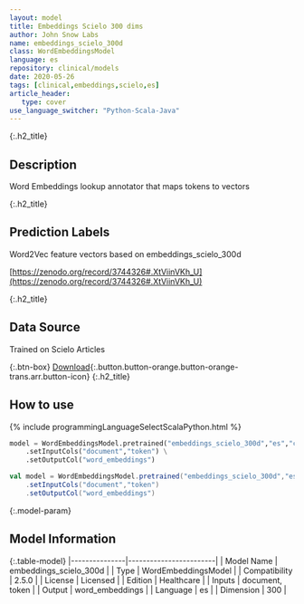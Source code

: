 ```yaml
---
layout: model
title: Embeddings Scielo 300 dims
author: John Snow Labs
name: embeddings_scielo_300d
class: WordEmbeddingsModel
language: es
repository: clinical/models
date: 2020-05-26
tags: [clinical,embeddings,scielo,es]
article_header:
   type: cover
use_language_switcher: "Python-Scala-Java"
---
```


{:.h2_title}
## Description
Word Embeddings lookup annotator that maps tokens to vectors  


{:.h2_title}
## Prediction Labels
Word2Vec feature vectors based on embeddings_scielo_300d

[https://zenodo.org/record/3744326#.XtViinVKh_U](https://zenodo.org/record/3744326#.XtViinVKh_U)

{:.h2_title}
## Data Source
Trained on Scielo Articles

{:.btn-box}
[Download](https://s3.amazonaws.com/auxdata.johnsnowlabs.com/clinical/models/embeddings_scielo_300d_es_2.5.0_2.4_1590467138742.zip){:.button.button-orange.button-orange-trans.arr.button-icon}
{:.h2_title}
## How to use 
<div class="tabs-box" markdown="1">

{% include programmingLanguageSelectScalaPython.html %}

```python
model = WordEmbeddingsModel.pretrained("embeddings_scielo_300d","es","clinical/models") \
	.setInputCols("document","token") \
	.setOutputCol("word_embeddings")
```

```scala
val model = WordEmbeddingsModel.pretrained("embeddings_scielo_300d","es","clinical/models")
	.setInputCols("document","token")
	.setOutputCol("word_embeddings")
```
</div>



{:.model-param}
## Model Information

{:.table-model}
|---------------|------------------------|
| Model Name    | embeddings_scielo_300d |
| Type          | WordEmbeddingsModel    |
| Compatibility | 2.5.0                  |
| License       | Licensed               |
| Edition       | Healthcare             |
| Inputs        | document, token        |
| Output        | word_embeddings        |
| Language      | es                     |
| Dimension     | 300                    |

